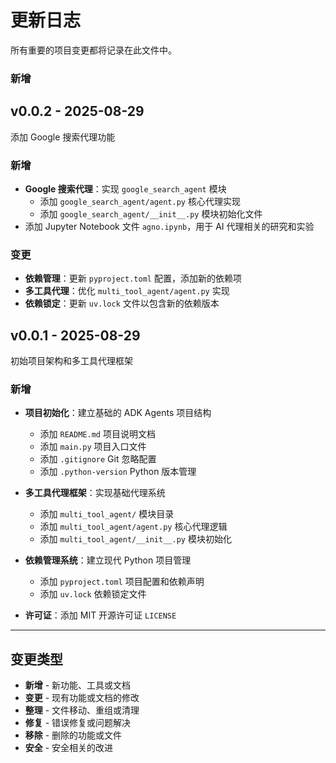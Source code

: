 # 更新日志

所有重要的项目变更都将记录在此文件中。

### 新增

## v0.0.2 - 2025-08-29

添加 Google 搜索代理功能

### 新增

- **Google 搜索代理**：实现 `google_search_agent` 模块
  - 添加 `google_search_agent/agent.py` 核心代理实现
  - 添加 `google_search_agent/__init__.py` 模块初始化文件
- 添加 Jupyter Notebook 文件 `agno.ipynb`，用于 AI 代理相关的研究和实验

### 变更

- **依赖管理**：更新 `pyproject.toml` 配置，添加新的依赖项
- **多工具代理**：优化 `multi_tool_agent/agent.py` 实现
- **依赖锁定**：更新 `uv.lock` 文件以包含新的依赖版本

## v0.0.1 - 2025-08-29

初始项目架构和多工具代理框架

### 新增

- **项目初始化**：建立基础的 ADK Agents 项目结构

  - 添加 `README.md` 项目说明文档
  - 添加 `main.py` 项目入口文件
  - 添加 `.gitignore` Git 忽略配置
  - 添加 `.python-version` Python 版本管理

- **多工具代理框架**：实现基础代理系统

  - 添加 `multi_tool_agent/` 模块目录
  - 添加 `multi_tool_agent/agent.py` 核心代理逻辑
  - 添加 `multi_tool_agent/__init__.py` 模块初始化

- **依赖管理系统**：建立现代 Python 项目管理

  - 添加 `pyproject.toml` 项目配置和依赖声明
  - 添加 `uv.lock` 依赖锁定文件

- **许可证**：添加 MIT 开源许可证 `LICENSE`

---

## 变更类型

- **新增** - 新功能、工具或文档
- **变更** - 现有功能或文档的修改
- **整理** - 文件移动、重组或清理
- **修复** - 错误修复或问题解决
- **移除** - 删除的功能或文件
- **安全** - 安全相关的改进
